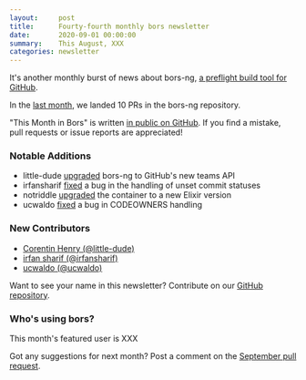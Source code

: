 ```yaml
---
layout:     post
title:      Fourty-fourth monthly bors newsletter
date:       2020-09-01 00:00:00
summary:    This August, XXX
categories: newsletter
---
```


It's another monthly burst of news about bors-ng, [a preflight build tool for GitHub](https://www.thoughtworks.com/en/radar/techniques/preflight-builds).

In the [last month](https://github.com/bors-ng/bors-ng/pulls?utf8=%E2%9C%93&q=is%3Apr%20is%3Amerged%20closed%3A2020-08-01..2020-08-31),
we landed 10 PRs in the bors-ng repository.

"This Month in Bors" is written [in public on GitHub][GitHub for TMiB].
If you find a mistake, pull requests or issue reports are appreciated!

[GitHub for TMiB]: https://github.com/bors-ng/bors-ng.github.io


### Notable Additions

* little-dude [upgraded](https://github.com/bors-ng/bors-ng/pull/995) bors-ng to GitHub's new teams API
* irfansharif [fixed](https://github.com/bors-ng/bors-ng/pull/1002) a bug in the handling of unset commit statuses
* notriddle [upgraded](https://github.com/bors-ng/bors-ng/pull/1003) the container to a new Elixir version
* ucwaldo [fixed](https://github.com/bors-ng/bors-ng/pull/1005) a bug in CODEOWNERS handling


### New Contributors

* [Corentin Henry (@little-dude)](https://github.com/little-dude)
* [irfan sharif (@irfansharif)](https://github.com/irfansharif)
* [ucwaldo (@ucwaldo)](https://github.com/ucwaldo)

Want to see your name in this newsletter? Contribute on our [GitHub repository](https://github.com/bors-ng/bors-ng).


### Who's using bors?

This month's featured user is XXX

Got any suggestions for next month?
Post a comment on the [September pull request](https://github.com/bors-ng/bors-ng.github.io/pull/117).
